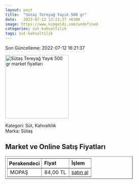 ```yaml
---
layout: post
title:  "Sütaş Tereyağ Yayık 500 gr"
date:   2022-07-12 13:21:37 +0300
image: https://www.kimgeldi.com/undefined
categories: sut-kahvaltilik
tags: sut-kahvaltilik
---
```


Son Güncelleme: 2022-07-12 16:21:37

<img src="https://www.kimgeldi.com/undefined" width="200" alt="Sütaş Tereyağ Yayık 500 gr market fiyatları" />

Kategori: Süt, Kahvaltılık
<br />
Marka: Sütaş

<h2>Market ve Online Satış Fiyatları</h2>

<table border="1" style="padding: 5px;width:80%;">
  <tr>
    <td style="padding: 5px;"><strong>Perakendeci</strong></td>
    <td><strong>Fiyat</strong></td>
    <td><strong>İşlem</strong></td>
  </tr>
  <tr>
              <td title="Mopaş">MOPAŞ</td>
              <td>84,00 TL</td>
              <td><a title="Mopaş" target="_blank" href="https://www.mopas.com.tr/sutas-yayik-tereyag-500-gr/p/824">satın al</a></td>
            </tr>
</table>
